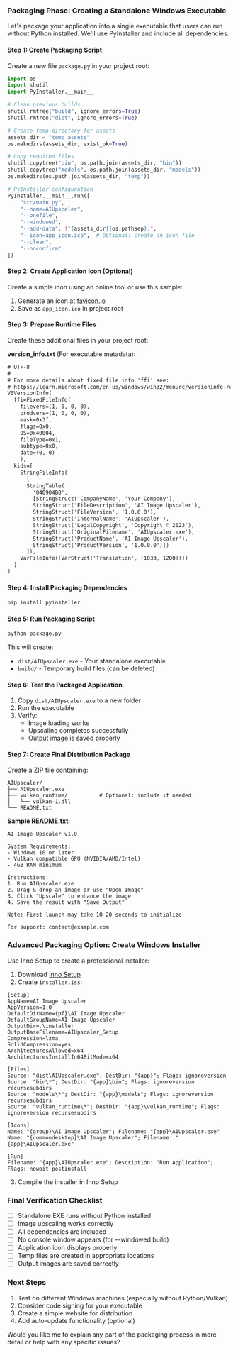 ### Packaging Phase: Creating a Standalone Windows Executable

Let's package your application into a single executable that users can run without Python installed. We'll use PyInstaller and include all dependencies.

#### Step 1: Create Packaging Script
Create a new file `package.py` in your project root:

```python
import os
import shutil
import PyInstaller.__main__

# Clean previous builds
shutil.rmtree("build", ignore_errors=True)
shutil.rmtree("dist", ignore_errors=True)

# Create temp directory for assets
assets_dir = "temp_assets"
os.makedirs(assets_dir, exist_ok=True)

# Copy required files
shutil.copytree("bin", os.path.join(assets_dir, "bin"))
shutil.copytree("models", os.path.join(assets_dir, "models"))
os.makedirs(os.path.join(assets_dir, "temp"))

# PyInstaller configuration
PyInstaller.__main__.run([
    "src/main.py",
    "--name=AIUpscaler",
    "--onefile",
    "--windowed",
    "--add-data", f"{assets_dir}{os.pathsep}.",
    "--icon=app_icon.ico",  # Optional: create an icon file
    "--clean",
    "--noconfirm"
])
```

#### Step 2: Create Application Icon (Optional)
Create a simple icon using an online tool or use this sample:
1. Generate an icon at [favicon.io](https://favicon.io/) 
2. Save as `app_icon.ico` in project root

#### Step 3: Prepare Runtime Files
Create these additional files in your project root:

**version_info.txt** (For executable metadata):
```txt
# UTF-8
#
# For more details about fixed file info 'ffi' see:
# https://learn.microsoft.com/en-us/windows/win32/menurc/versioninfo-resource
VSVersionInfo(
  ffi=FixedFileInfo(
    filevers=(1, 0, 0, 0),
    prodvers=(1, 0, 0, 0),
    mask=0x3f,
    flags=0x0,
    OS=0x40004,
    fileType=0x1,
    subtype=0x0,
    date=(0, 0)
    ),
  kids=[
    StringFileInfo(
      [
      StringTable(
        '040904B0',
        [StringStruct('CompanyName', 'Your Company'),
        StringStruct('FileDescription', 'AI Image Upscaler'),
        StringStruct('FileVersion', '1.0.0.0'),
        StringStruct('InternalName', 'AIUpscaler'),
        StringStruct('LegalCopyright', 'Copyright © 2023'),
        StringStruct('OriginalFilename', 'AIUpscaler.exe'),
        StringStruct('ProductName', 'AI Image Upscaler'),
        StringStruct('ProductVersion', '1.0.0.0')])
      ]), 
    VarFileInfo([VarStruct('Translation', [1033, 1200])])
  ]
)
```

#### Step 4: Install Packaging Dependencies
```bash
pip install pyinstaller
```

#### Step 5: Run Packaging Script
```bash
python package.py
```

This will create:
- `dist/AIUpscaler.exe` - Your standalone executable
- `build/` - Temporary build files (can be deleted)

#### Step 6: Test the Packaged Application
1. Copy `dist/AIUpscaler.exe` to a new folder
2. Run the executable
3. Verify:
   - Image loading works
   - Upscaling completes successfully
   - Output image is saved properly

#### Step 7: Create Final Distribution Package
Create a ZIP file containing:
```
AIUpscaler/
├── AIUpscaler.exe
├── vulkan_runtime/          # Optional: include if needed
│   └── vulkan-1.dll
└── README.txt
```

**Sample README.txt**:
```
AI Image Upscaler v1.0

System Requirements:
- Windows 10 or later
- Vulkan compatible GPU (NVIDIA/AMD/Intel)
- 4GB RAM minimum

Instructions:
1. Run AIUpscaler.exe
2. Drag & drop an image or use "Open Image"
3. Click "Upscale" to enhance the image
4. Save the result with "Save Output"

Note: First launch may take 10-20 seconds to initialize

For support: contact@example.com
```

### Advanced Packaging Option: Create Windows Installer

Use Inno Setup to create a professional installer:

1. Download [Inno Setup](https://jrsoftware.org/isdl.php)
2. Create `installer.iss`:

```iss
[Setup]
AppName=AI Image Upscaler
AppVersion=1.0
DefaultDirName={pf}\AI Image Upscaler
DefaultGroupName=AI Image Upscaler
OutputDir=.\installer
OutputBaseFilename=AIUpscaler_Setup
Compression=lzma
SolidCompression=yes
ArchitecturesAllowed=x64
ArchitecturesInstallIn64BitMode=x64

[Files]
Source: "dist\AIUpscaler.exe"; DestDir: "{app}"; Flags: ignoreversion
Source: "bin\*"; DestDir: "{app}\bin"; Flags: ignoreversion recursesubdirs
Source: "models\*"; DestDir: "{app}\models"; Flags: ignoreversion recursesubdirs
Source: "vulkan_runtime\*"; DestDir: "{app}\vulkan_runtime"; Flags: ignoreversion recursesubdirs

[Icons]
Name: "{group}\AI Image Upscaler"; Filename: "{app}\AIUpscaler.exe"
Name: "{commondesktop}\AI Image Upscaler"; Filename: "{app}\AIUpscaler.exe"

[Run]
Filename: "{app}\AIUpscaler.exe"; Description: "Run Application"; Flags: nowait postinstall
```

3. Compile the installer in Inno Setup

### Final Verification Checklist
- [ ] Standalone EXE runs without Python installed
- [ ] Image upscaling works correctly
- [ ] All dependencies are included
- [ ] No console window appears (for --windowed build)
- [ ] Application icon displays properly
- [ ] Temp files are created in appropriate locations
- [ ] Output images are saved correctly

### Next Steps
1. Test on different Windows machines (especially without Python/Vulkan)
2. Consider code signing for your executable
3. Create a simple website for distribution
4. Add auto-update functionality (optional)

Would you like me to explain any part of the packaging process in more detail or help with any specific issues?